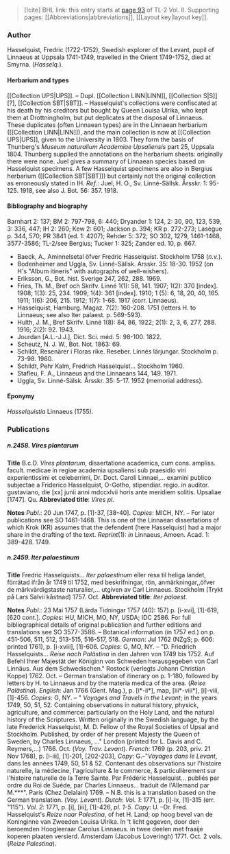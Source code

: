 > [!cite] BHL link: this entry starts at [page 93](https://www.biodiversitylibrary.org/item/103253#page/119/mode/1up) of TL-2 Vol. II.
> Supporting pages: [[Abbreviations|abbreviations]], [[Layout key|layout key]].

### Author

Hasselquist, Fredric (1722-1752), Swedish explorer of the Levant, pupil of Linnaeus at Uppsala 1741-1749, travelled in the Orient 1749-1752, died at Smyrna. (*Hasselq.*).

#### Herbarium and types

[[Collection UPS|UPS]]. – Dupl. [[Collection LINN|LINN]], [[Collection S|S]]\[?\], [[Collection SBT|SBT]]. – Hasselquist's collections were confiscated at his death by his creditors but bought by Queen Louisa Ulrika, who kept them at Drottningholm, but put deplicates at the disposal of Linnaeus. These duplicates (often Linnaean types) are in the Linnaean herbarium ([[Collection LINN|LINN]]), and the main collection is now at [[Collection UPS|UPS]], given to the University in 1803. They form the basis of Thunberg's *Museum naturalium Academiae Upsaliensis* part 25, Uppsala 1804. Thunberg supplied the annotations on the herbarium sheets: originally there were none. Juel gives a summary of Linnaean species based on Hasselquist specimens. A few Hasselquist specimens are also in Bergius herbarium ([[Collection SBT|SBT]]) but certainly not the original collection as erroneously stated in IH.
*Ref*.: Juel, H. O., Sv. Linné-Sällsk. Årsskr. 1: 95-125. 1918, see also J. Bot. 56: 357. 1918.

#### Bibliography and biography

Barnhart 2: 137; BM 2: 797-798, 6: 440; Dryander 1: 124, 2: 30, 90, 123, 539, 3: 336, 447; IH 2: 260; Kew 2: 601; Jackson p. 394; KR p. 272-273; Lasègue p. 344, 570; PR 3841 (ed. 1: 4207); Rehder 5: 372; SO 302, 1279, 1461-1468, 3577-3586; TL-2/see Bergius; Tucker 1: 325; Zander ed. 10, p. 667.
- Baeck, A., Aminnelsetal öfver Fredric Hasselquist. Stockholm 1758 (*n.v.*).
- Bodenheimer and Uggla, Sv. Linné-Sällsk. Arsskr. 35: 18-30. 1952 (on H's "Album itineris" with autographs of well-wishers).
- Eriksson, G., Bot. hist. Sverige 247, 262, 288. 1969.
- Fries, Th. M., Bref och Skrifv. Linné 1(1): 58, 141. 1907; 1(2): 370 \[index\]. 1908; 1(3): 25, 234. 1909; 1(4): 361 \[index\]. 1910; 1 (5): 6, 18, 20, 40, 165. 1911; 1(6): 206, 215. 1912; 1(7): 1-68. 1917 (corr. Linnaeus).
- Hasselquist, Hamburg. Magaz. 7(2): 160-208. 1751 (letters H. to Linnaeus; see also Iter palaest. p. 569-593).
- Hulth, J. M., Bref Skrifv. Linné 1(8): 84, 86, 1922; 2(1): 2, 3, 6, 277, 288. 1916; 2(2): 92. 1943.
- Jourdan \[A.L.-J.J.\], Dict. Sci. méd. 5: 98-100. 1822.
- Scheutz, N. J. W., Bot. Not. 1863: 69.
- Schildt, Resenärer i Floras rike. Reseber. Linnés lärjungar. Stockholm p. 73-98. 1960.
- Schildt, Pehr Kalm, Fredrich Hasselquist... Stockholm 1960.
- Stafleu, F. A., Linnaeus and the Linnaeans 144, 149. 1971.
- Uggla, Sv. Linné-Sälsk. Årsskr. 35: 5-17. 1952 (memorial address).

#### Eponymy

*Hasselquistia* Linnaeus (1755).

### Publications

##### n.2458. Vires plantarum

**Title**
B.c.D. *Vires plantarum*, dissertatione academica, cum cons. ampliss. facult. medicae in regiae academia upsaliensi sub praesidio viri experientissimi et celeberrimi, Dr. Doct. Caroli Linnaei,... examini publico subjectae a Friderico Hasselquist, O-Gotho, stipendiar. regio. in auditor. gustaviano, die \[xx\] junii anni mdccxlvii horis ante meridiem solitis. Upsaliae \[1747\]. Qu.
**Abbreviated title**: *Vires pl.*

**Notes**
*Publ*.: 20 Jun 1747, p. \[1\]-37, \[38-40\]. *Copies*: MICH, NY. – For later publications see SO 1461-1468. This is one of the Linnaean dissertations of which Krok (KR) assumes that the defendent (here Hasselquist) had a major share in the drafting of the text.
*Reprint*(1): *in* Linnaeus, Amoen. Acad. 1: 389-428. 1749.

##### n.2459. Iter palaestinum

**Title**
Fredric Hasselquists... *Iter palaestinum* eller resa til heliga landet, förrätad ifrån år 1749 til 1752, med beskrifningar, rön, anmärkningar,,öfver de märkvärdigstaste naturalier,... utgiven av Carl Linnaeus. Stockholm (Trykt på Lars Salvii kåstnad) 1757. Oct.
**Abbreviated title**: *Iter palaest.*

**Notes**
*Publ*.: 23 Mai 1757 (Lärda Tidningar 1757 (40): 157) p. \[i-xvi\], \[1\]-619, \[620 cont.\]. *Copies*: HU, MICH, MO, NY, USDA; IDC 2586. For full bibliographical details of original publication and further editions and translations see SO 3577-3586. – Botanical information (in 1757 ed.) on p. 451-506, 511, 512, 513-515, 516-517, 518.
*German*: Jul 1762 (NZgS; p. 606: printed 1761), p. \[i-xviii\], \[1\]-606. *Copies*: G, MO, NY. – "D. Friedrich Hasselquists... *Reise nach Palästina* in den Jahren von 1749 bis 1752. Auf Befehl Ihrer Majestät der Königinn von Schweden herausgegeben von Carl Linnäus. Aus dem Schwedischen." Rostock (verlegts Johann Christian Koppe) 1762. Oct. – German translation of itinerary on p. 1-180, followed by letters by H. to Linnaeus and by the materia medica of the area. (*Reise Palästina*).
*English*: Jan 1766 (Gent. Mag.), p. \[i\*-ii\*\], map, \[iii\*-viii\*\], \[i\]-viii, \[1\]-456. *Copies*: G, NY. – " *Voyages and Travels in the Levant*; in the years 1749, 50, 51, 52. Containing observations in natural history, physick, agriculture, and commerce: particularly on the Holy Land, and the natural history of the Scriptures. Written originally in the Swedish language, by the late Frederick Hasselquist, M. D. Fellow of the Royal Societies of Upsal and Stockholm. Published, by order of her present Majesty the Queen of Sweden, by Charles Linnaeus, ..." London (printed for L. Davis and C. Reymers,...) 1766. Oct. (*Voy. Trav. Levant*).
*French*: 1769 (p. 203, priv. 21 Nov 1768), p. \[i-iii\], \[1\]-201, \[202-203\], *Copy*: G.–"*Voyages dans le Levant*, dans les années 1749, 50, 51 & 52. Contenant des observations sur l'histoire naturelle, la médecine, l'agriculture & le commerce, & particulièrement sur l'histoire naturelle de la Terre Sainte. Par Frédéric Hasselquist... publiés par ordre du Roi de Suède, par Charles Linnaeus... traduit de l'Allemand par M.\*\*\*". Paris (Chez Delalain) 1769. – N.B. this is a translation based on the German translation. (*Voy. Levant*).
*Dutch*: *Vol. 1*: 1771, p. \[i\]-lx, \[1\]-315 (err. "115"). *Vol. 2*: 1771, p. \[i\], \[iii\], \[1\]-426, *pl. 1-5*.
*Copy*: U. –Dr. Fred. Hasselquist's *Reize naar Palestina*, of het H. Land; op hoog bevel van de Koninginne van Zweeden Louisa Ulrika. In 't licht gegeven, door den beroemden Hoogleeraar Carolus Linnaeus. in twee deelen met fraaije koperen plaaten versierd. Amsterdam (Jacobus Loveringh) 1771. Oct. 2 vols. (*Reize Palestina*).


